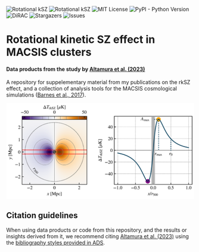 ![Rotational kSZ](https://img.shields.io/badge/ArXiv-2302.07936-red)
![Rotational kSZ](https://img.shields.io/badge/ADS-2023arXiv230207936A-important)
![MIT License](https://img.shields.io/github/license/edoaltamura/entropy-core-problem)
![PyPI - Python Version](https://img.shields.io/pypi/pyversions/3)
![DiRAC](https://img.shields.io/badge/DiRAC-COSMA7-green)
![Stargazers](https://img.shields.io/github/stars/edoaltamura/macsis-cosmosim)
![Issues](https://img.shields.io/github/issues/edoaltamura/macsis-cosmosim)

# Rotational kinetic SZ effect in MACSIS clusters

#### Data products from the study by [Altamura et al. (2023)](https://ui.adsabs.harvard.edu/abs/2023arXiv230207936A/abstract)


A repository for suppelementary material from my publications on the rkSZ effect, and a collection of analysis tools for the MACSIS cosmological simulations ([Barnes et al., 2017](https://ui.adsabs.harvard.edu/abs/2017MNRAS.465..213B/abstract)).




![Analytic template for an rkSZ profile](img/map_model.png)



## Citation guidelines
When using data products or code from this repository, and the results or insights derived from it, we recommend citing [Altamura et al. (2023)](https://ui.adsabs.harvard.edu/abs/2023arXiv230207936A/abstract) using the [bibliography styles provided in ADS](https://ui.adsabs.harvard.edu/abs/2023arXiv230207936A/exportcitation).

